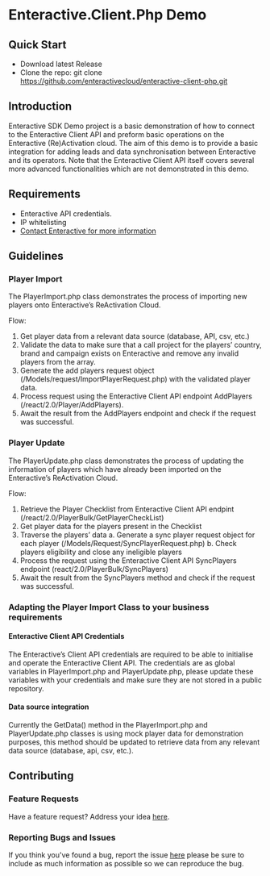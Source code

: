 Enteractive.Client.Php Demo
===========================

## Quick Start
- Download latest Release
- Clone the repo: git clone https://github.com/enteractivecloud/enteractive-client-php.git

## Introduction
Enteractive SDK Demo project is a basic demonstration of how to connect to the Enteractive Client API and preform basic operations on the Enteractive (Re)Activation cloud. The aim of this demo is to provide a basic integration for adding leads and data synchronisation between Enteractive and its operators. Note that the Enteractive Client API itself covers several more advanced functionalities which are not demonstrated in this demo. 

## Requirements

-	Enteractive API credentials.
-	IP whitelisting
-	[Contact Enteractive for more information](https://enteractive.com/contact-us)

## Guidelines
### Player Import
The PlayerImport.php class demonstrates the process of importing new players onto Enteractive’s ReActivation Cloud.

Flow:
1.	Get player data from a relevant data source (database, API, csv, etc.)
2.	Validate the data to make sure that a call project for the players’ country, brand and campaign exists on Enteractive and remove any invalid players from the array.
3.	Generate the add players request object (/Models/request/ImportPlayerRequest.php) with the validated player data.
4.	Process request using the Enteractive Client API endpoint AddPlayers (/react/2.0/Player/AddPlayers).
5.	Await the result from the AddPlayers endpoint and check if the request was successful.

### Player Update
The PlayerUpdate.php class demonstrates the process of updating the information of players which have already been imported on the Enteractive’s ReActivation Cloud.

Flow:
1.	Retrieve the Player Checklist from Enteractive Client API endpint (/react/2.0/PlayerBulk/GetPlayerCheckList)
2.	Get player data for the players present in the Checklist 
3.	Traverse the players’ data 
a.	Generate a sync player request object for each player (/Models/Request/SyncPlayerRequest.php)
b.	Check players eligibility and close any ineligible players 
4.	Process the request using the Enteractive Client API SyncPlayers endpoint (react/2.0/PlayerBulk/SyncPlayers)
5.	Await the result from the SyncPlayers method and check if the request was successful.

### Adapting the Player Import Class to your business requirements
#### Enteractive Client API Credentials 
The Enteractive’s Client API credentials are required to be able to initialise and operate the Enteractive Client API. The credentials are as global variables in PlayerImport.php and PlayerUpdate.php, please update these variables with your credentials and make sure they are not stored in a public repository. 

#### Data source integration
Currently the GetData() method in the PlayerImport.php and PlayerUpdate.php classes is using mock player data for demonstration purposes, this method should be updated to retrieve data from any relevant data source (database, api, csv, etc.).  

## Contributing
### Feature Requests
Have a feature request? Address your idea [here](https://enteractive.com/contact-us).
### Reporting Bugs and Issues
If you think you've found a bug, report the issue [here](https://enteractive.com/contact-us) please be sure to include as much information as possible so we can reproduce the bug.



